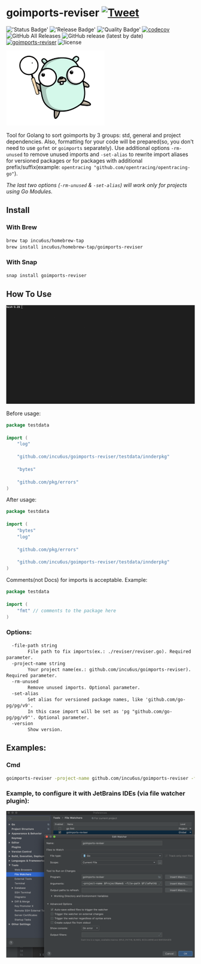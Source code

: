 # goimports-reviser [![Tweet](https://img.shields.io/twitter/url/http/shields.io.svg?style=social)](https://twitter.com/intent/tweet?text=Right%20golang%20imports%20sorting%20and%20code%20formatting%20tool%20(goimports%20alternative)&url=https://github.com/incu6us/goimports-reviser&hashtags=golang,code,goimports-reviser,goimports,gofmt,developers)
!['Status Badge'](https://github.com/incu6us/goimports-reviser/workflows/build/badge.svg)
!['Release Badge'](https://github.com/incu6us/goimports-reviser/workflows/release/badge.svg)
!['Quality Badge'](https://goreportcard.com/badge/github.com/incu6us/goimports-reviser)
[![codecov](https://codecov.io/gh/incu6us/goimports-reviser/branch/master/graph/badge.svg)](https://codecov.io/gh/incu6us/goimports-reviser)
![GitHub All Releases](https://img.shields.io/github/downloads/incu6us/goimports-reviser/total?color=green)
![GitHub release (latest by date)](https://img.shields.io/github/v/release/incu6us/goimports-reviser?color=green)
[![goimports-reviser](https://snapcraft.io//goimports-reviser/badge.svg)](https://snapcraft.io/goimports-reviser)
![license](https://img.shields.io/github/license/incu6us/goimports-reviser)


!['logo'](./images/reviser-muscot_200.png)


Tool for Golang to sort goimports by 3 groups: std, general and project dependencies.
Also, formatting for your code will be prepared(so, you don't need to use `gofmt` or `goimports` separately). 
Use additional options `-rm-unused` to remove unused imports and `-set-alias` to rewrite import aliases for versioned packages or for packages with additional prefix/suffix(example: `opentracing "github.com/opentracing/opentracing-go"`).

*The last two options (`-rm-unused` & `-set-alias`) will work only for projects using Go Modules.*

## Install
### With Brew
```bash
brew tap incu6us/homebrew-tap
brew install incu6us/homebrew-tap/goimports-reviser
```

### With Snap
```bash
snap install goimports-reviser
```

## How To Use
!['How To'](./images/howto.gif)

Before usage:
```go
package testdata

import (
	"log"

	"github.com/incu6us/goimports-reviser/testdata/innderpkg"

	"bytes"

	"github.com/pkg/errors"
)
``` 

After usage:
```go
package testdata

import (
	"bytes"
	"log"
	
	"github.com/pkg/errors"
	
	"github.com/incu6us/goimports-reviser/testdata/innderpkg"
)
```

Comments(not Docs) for imports is acceptable. Example:
```go
package testdata

import (
    "fmt" // comments to the package here
)
```  

### Options:
```text
  -file-path string
    	File path to fix imports(ex.: ./reviser/reviser.go). Required parameter.
  -project-name string
    	Your project name(ex.: github.com/incu6us/goimports-reviser). Required parameter.
  -rm-unused
    	Remove unused imports. Optional parameter.
  -set-alias
        Set alias for versioned package names, like 'github.com/go-pg/pg/v9'. 
        In this case import will be set as 'pg "github.com/go-pg/pg/v9"'. Optional parameter.
  -version
    	Show version.
```

## Examples:
### Cmd
```bash
goimports-reviser -project-name github.com/incu6us/goimports-reviser -file-path ./reviser/reviser.go -rm-unused -set-alias
```

### Example, to configure it with JetBrains IDEs (via file watcher plugin):
![example](./images/image.png)
